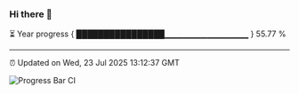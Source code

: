 ### Hi there 👋

⏳ Year progress { ████████████████▁▁▁▁▁▁▁▁▁▁▁▁▁▁ } 55.77 %

---

⏰ Updated on Wed, 23 Jul 2025 13:12:37 GMT

![Progress Bar CI](https://github.com/IshwaranRudhara/GIT-ACTION/workflows/Progress%20Bar%20CI/badge.svg)
